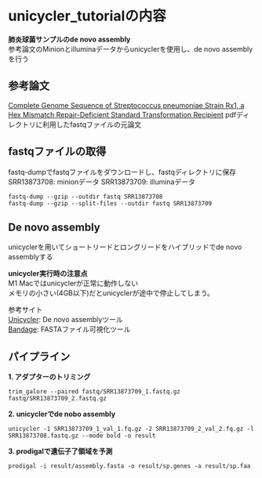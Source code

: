 # unicycler_tutorialの内容  
**肺炎球菌サンプルのde novo assembly**  
参考論文のMinionとilluminaデータからunicyclerを使用し、de novo assemblyを行う

## 参考論文  
[Complete Genome Sequence of Streptococcus pneumoniae Strain Rx1, a Hex Mismatch Repair-Deficient Standard Transformation Recipient](https://pubmed.ncbi.nlm.nih.gov/34647809/)
pdfディレクトリに利用したfastqファイルの元論文

## fastqファイルの取得
fastq-dumpでfastqファイルをダウンロードし、fastqディレクトリに保存  
SRR13873708: minionデータ
SRR13873709: illuminaデータ
```
fastq-dump --gzip --outdir fastq SRR13873708
fastq-dump --gzip --split-files --outdir fastq SRR13873709
```

## De novo assembly
unicyclerを用いてショートリードとロングリードをハイブリッドでde novo assemblyする  
  
**unicycler実行時の注意点**  
M1 Macではunicyclerが正常に動作しない  
メモリの小さい(4GB以下)だとunicyclerが途中で停止してしまう。  

参考サイト  
[Unicycler](https://github.com/rrwick/Unicycler): De novo assemblyツール   
[Bandage](https://rrwick.github.io/Bandage/): FASTAファイル可視化ツール  

## パイプライン
**1. アダプターのトリミング**   
```
trim_galore --paired fastq/SRR13873709_1.fastq.gz fastq/SRR13873709_2.fastq.gz
```

**2. unicyclerでde nobo assembly**  
```
unicycler -1 SRR13873709_1_val_1.fq.gz -2 SRR13873709_2_val_2.fq.gz -l SRR13873708.fastq.gz --mode bold -o result
```

**3. prodigalで遺伝子了領域を予測**
```
prodigal -i result/assembly.fasta -o result/sp.genes -a result/sp.faa
```

